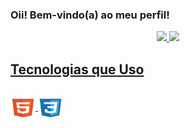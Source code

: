 ### Oii! Bem-vindo(a) ao meu perfil! 

<div align="center">
  <a href="https://github.com/4naleticia">
  <img height="160em" src="https://github-readme-stats.vercel.app/api?username=4naleticia&show_icons=true&theme=dracula&include_all_commits=true&count_private=true"/>
  <img height="160em" src="https://github-readme-stats.vercel.app/api/top-langs/?username=4naleticia&layout=compact&langs_count=7&theme=dracula"/>
</div>
  
## Tecnologias que Uso
  
<div style="display: inline_block"><br>
  <img align="center" alt="Rafa-HTML" height="30" width="40" src="https://raw.githubusercontent.com/devicons/devicon/master/icons/html5/html5-original.svg">
  <img align="center" alt="Rafa-CSS" height="30" width="40" src="https://raw.githubusercontent.com/devicons/devicon/master/icons/css3/css3-original.svg">
  <src="https://media.discordapp.net/attachments/639956127056134178/890373478988013628/Publicacoes_Instagram_1_1.png?width=676&height=676">
</div>
  
  ##
  
 
